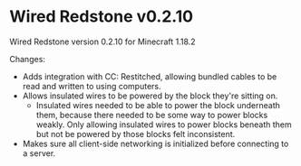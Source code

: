 # Wired Redstone v0.2.10

Wired Redstone version 0.2.10 for Minecraft 1.18.2

Changes:

* Adds integration with CC: Restitched, allowing bundled cables to be read and written to using computers.
* Allows insulated wires to be powered by the block they're sitting on.
    * Insulated wires needed to be able to power the block underneath them, because there needed to be some way to power
      blocks weakly. Only allowing insulated wires to power blocks beneath them but not be powered by those blocks felt
      inconsistent.
* Makes sure all client-side networking is initialized before connecting to a server.
